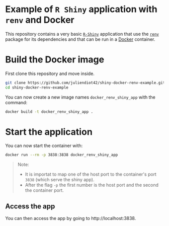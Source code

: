 # Example of `R Shiny` application with `renv` and Docker

This repository contains a very basic [`R-Shiny`](https://shiny.rstudio.com/) application that use the [`renv`](https://rstudio.github.io/renv/index.html) package for its dependencies and that can be run in a [Docker](https://www.docker.com/) container.

# Build the Docker image

First clone this repository and move inside.

```sh
git clone https://github.com/juliendiot42/shiny-docker-renv-example.git
cd shiny-docker-renv-example
```

You can now create a new image names `docker_renv_shiny_app` with the command:

```sh
docker build -t docker_renv_shiny_app .
```

# Start the application

You can now start the container with:

```sh
docker run --rm -p 3838:3838 docker_renv_shiny_app
```

> Note:
> - It is importat to map one of the host port to the container's port `3838` (which serve the shiny app). 
> - After the flag `-p` the first number is the host port and the second the container port.

## Access the app

You can then access the app by going to http://localhost:3838.
